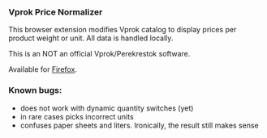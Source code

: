 ### Vprok Price Normalizer

This browser extension modifies Vprok catalog to display prices per product weight or unit. All data is handled locally.

This is an NOT an official Vprok/Perekrestok software.

Available for [Firefox](https://addons.mozilla.org/en-US/firefox/addon/vprok-price-normalizer/).

### Known bugs:

- does not work with dynamic quantity switches (yet)
- in rare cases picks incorrect units
- confuses paper sheets and liters. Ironically, the result still makes sense
